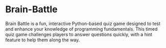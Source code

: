 # Brain-Battle
 Brain Battle is a fun, interactive Python-based quiz game designed to test and enhance your knowledge of programming fundamentals. This timed quiz game challenges players to answer questions quickly, with a hint feature to help them along the way.
